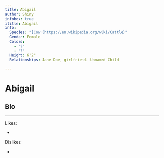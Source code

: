 ```yaml
---
title: Abigail
author: Shiny
infobox: true
ititle: Abigail
info:
  Species: "[Cow](https://en.wikipedia.org/wiki/Cattle)"
  Gender: Female
  Colors:
    - "?"
    - "?"
  Height: 6'2"
  Relationships: Jane Doe, girlfriend. Unnamed Child
  
---
```


Abigail
=======

## Bio


---

Likes:

  * 
 
  

Dislikes:

  * 
